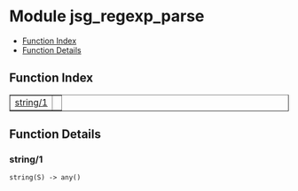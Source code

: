 

# Module jsg_regexp_parse #
* [Function Index](#index)
* [Function Details](#functions)

<a name="index"></a>

## Function Index ##


<table width="100%" border="1" cellspacing="0" cellpadding="2" summary="function index"><tr><td valign="top"><a href="#string-1">string/1</a></td><td></td></tr></table>


<a name="functions"></a>

## Function Details ##

<a name="string-1"></a>

### string/1 ###

`string(S) -> any()`

